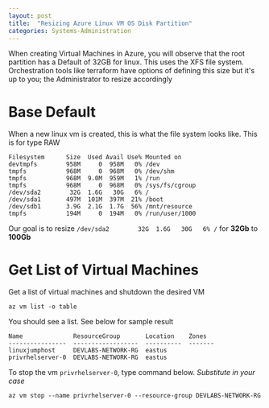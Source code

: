 ```yaml
---
layout: post
title:  "Resizing Azure Linux VM OS Disk Partition"
categories: Systems-Administration
---
```


When creating Virtual Machines in Azure, you will observe that the root partition has a Default of 32GB for linux. This uses the XFS
file system. Orchestration tools like terraform have options of defining this size but it's up to you; the Administrator to resize
accordingly

# Base Default
When a new linux vm is created, this is what the file system looks like. This is for type RAW
```
Filesystem      Size  Used Avail Use% Mounted on
devtmpfs        958M     0  958M   0% /dev
tmpfs           968M     0  968M   0% /dev/shm
tmpfs           968M  9.0M  959M   1% /run
tmpfs           968M     0  968M   0% /sys/fs/cgroup
/dev/sda2        32G  1.6G   30G   6% /
/dev/sda1       497M  101M  397M  21% /boot
/dev/sdb1       3.9G  2.1G  1.7G  56% /mnt/resource
tmpfs           194M     0  194M   0% /run/user/1000

```
Our goal is to resize ```/dev/sda2        32G  1.6G   30G   6% /``` for **32Gb** to **100Gb**

# Get List of Virtual Machines
Get a list of virtual machines and shutdown the desired VM
```
az vm list -o table
```
You should see a list. See below for sample result
```
Name              ResourceGroup       Location    Zones
----------------  ------------------  ----------  -------
linuxjumphost     DEVLABS-NETWORK-RG  eastus
privrhelserver-0  DEVLABS-NETWORK-RG  eastus

```
To stop the vm ```privrhelserver-0```, type command below. *Substitute in your case*
```
az vm stop --name privrhelserver-0 --resource-group DEVLABS-NETWORK-RG
```
